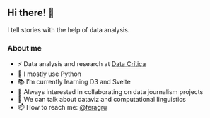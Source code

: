 ## Hi there! 👋

I tell stories with the help of data analysis.

### About me
- ⚡️ Data analysis and research at [Data Crítica](https://datacritica.org/)
- 📌 I mostly use Python
- 📚 I’m currently learning D3 and Svelte
- 🚀 Always interested in collaborating on data journalism projects
- 👥 We can talk about dataviz and computational linguistics
- 📫 How to reach me: [@feragru](https://twitter.com/feragru)
